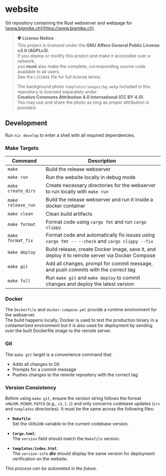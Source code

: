 # website

Git repository containing the Rust webserver and webpage for [www.bigmike.ch](https://www.bigmike.ch).

> 🛡️ **License Notice**  
> This project is licensed under the **GNU Affero General Public License v3.0 (AGPLv3)**.  
> If you deploy or modify this project and make it accessible over a network,  
> you **must** also make the complete, corresponding source code available to all users.  
> See the `LICENSE` file for full license terms.
> 
> The background photo `templates/images/bg.webp` included in this repository is licensed separately under  
> **Creative Commons Attribution 4.0 International (CC BY 4.0)**.  
> You may use and share the photo as long as proper attribution is provided.

## Development

Run `nix develop` to enter a shell with all required dependencies.

### Make Targets

| Command           | Description                                                                                  |
|-------------------|----------------------------------------------------------------------------------------------|
| `make`            | Build the release webserver                                                                  |
| `make run`        | Run the website locally in debug mode                                                        |
| `make create_dirs`| Create necessary directories for the webserver to run locally with `make run`              |
| `make release_run`| Build the release webserver and run it inside a docker container                            |
| `make clean`      | Clean build artifacts                                                                        |
| `make format`     | Format code using `cargo fmt` and run `cargo clippy`                                         |
| `make format_fix` | Format code and automatically fix issues using `cargo fmt -- --check` and `cargo clippy --fix` |
| `make deploy`     | Build release, create Docker image, save it, and deploy it to remote server via Docker Compose|
| `make git`        | Add all changes, prompt for commit message, and push commits with the correct tag            |
| `make full`       | Run `make git` and `make deploy` to commit changes and deploy the latest version            |

### Docker

The `Dockerfile` and `docker-compose.yml` provide a runtime environment for the webserver.  
The build happens locally; Docker is used to test the production binary in a containerized environment but it is also used for deployment by sending over the built Dockerfile image to the remote server.

### Git

The `make git` target is a convenience command that:

- Adds all changes to Git
- Prompts for a commit message
- Pushes changes to the remote repository with the correct tag

### Version Consistency

Before using `make git`, ensure the version string follows the format `vMAJOR.MINOR.PATCH` (e.g., `v1.1.1`) and only concerns codebase updates (`src` and `templates` directories). It must be the same across the following files:

- **`Makefile`**:  
  Set the `VERSION` variable to the current codebase version.

- **`Cargo.toml`**:  
  The `version` field should match the `Makefile` version.

- **`templates/index.html`**:  
  The `version-info` **div** should display the same version for deployment verification on the website.

*This process can be automated in the future.*
